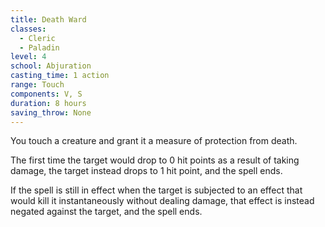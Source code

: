 ```yaml
---
title: Death Ward
classes:
  - Cleric
  - Paladin
level: 4
school: Abjuration
casting_time: 1 action
range: Touch
components: V, S
duration: 8 hours
saving_throw: None
---
```


You touch a creature and grant it a measure of protection from death.

The first time the target would drop to 0 hit points as a result of taking damage, the target instead drops to 1 hit point, and the spell ends.

If the spell is still in effect when the target is subjected to an effect that would kill it instantaneously without dealing damage, that effect is instead negated against the target, and the spell ends.
